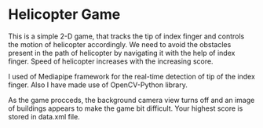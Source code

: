 # Helicopter Game
This is a simple 2-D game, that tracks the tip of index finger and controls the motion of helicopter accordingly. We need to  avoid the obstacles present in the path of helicopter by navigating it with the help of index finger.
Speed of helicopter increases with the increasing score.

I used of Mediapipe framework for the real-time detection of tip of the index finger.
Also I have made use of OpenCV-Python library.

As the game procceds, the background camera view turns off and an image of buildings appears to make the game bit difficult.
Your highest score is stored in data.xml file.
